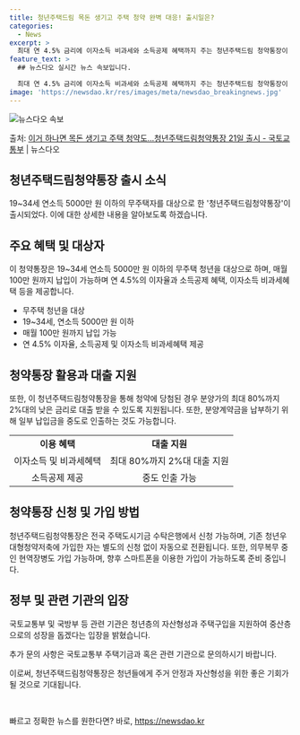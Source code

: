 ```yaml
---
title: 청년주택드림 목돈 생기고 주택 청약 완벽 대응! 출시일은?
categories:
  - News
excerpt: >
  최대 연 4.5% 금리에 이자소득 비과세와 소득공제 혜택까지 주는 청년주택드림 청약통장이 21일 나온다. 국…
feature_text: >
  ## 뉴스다오 실시간 뉴스 속보입니다.

  최대 연 4.5% 금리에 이자소득 비과세와 소득공제 혜택까지 주는 청년주택드림 청약통장이 21일 나온다. 국…
image: 'https://newsdao.kr/res/images/meta/newsdao_breakingnews.jpg'
---
```


![뉴스다오 속보](https://newsdao.kr/res/images/meta/newsdao_breakingnews.jpg)

<p>출처: <a href="https://newsdao.kr/3188" rel="dofollow">이거 하나면 목돈 생기고 주택 청약도…청년주택드림청약통장 21일 출시 - 국토교통부</a> | 뉴스다오</p>

<h2 data-ke-size="size26">청년주택드림청약통장 출시 소식</h2>

<p data-ke-size="size16">19~34세 연소득 5000만 원 이하의 무주택자를 대상으로 한 '청년주택드림청약통장'이 출시되었다. 이에 대한 상세한 내용을 알아보도록 하겠습니다.</p>

<h2 data-ke-size="size24">주요 혜택 및 대상자</h2>

<p data-ke-size="size16">이 청약통장은 19~34세 연소득 5000만 원 이하의 무주택 청년을 대상으로 하며, 매월 100만 원까지 납입이 가능하며 연 4.5%의 이자율과 소득공제 혜택, 이자소득 비과세혜택 등을 제공합니다.</p>
<ul>
    <li>무주택 청년을 대상</li>
    <li>19~34세, 연소득 5000만 원 이하</li>
    <li>매월 100만 원까지 납입 가능</li>
    <li>연 4.5% 이자율, 소득공제 및 이자소득 비과세혜택 제공</li>
</ul>

<h2 data-ke-size="size24">청약통장 활용과 대출 지원</h2>

<p data-ke-size="size16">또한, 이 청년주택드림청약통장을 통해 청약에 당첨된 경우 분양가의 최대 80%까지 2%대의 낮은 금리로 대출 받을 수 있도록 지원됩니다. 또한, 분양계약금을 납부하기 위해 일부 납입금을 중도로 인출하는 것도 가능합니다.</p>

<table>
    <tr>
        <td style="text-align: center; height: 17px;"><b>이용 혜택</b></td>
        <td style="text-align: center; height: 17px;"><b>대출 지원</b></td>
    </tr>
    <tr>
        <td style="text-align: center; height: 17px;">이자소득 및 비과세혜택</td>
        <td style="text-align: center; height: 17px;">최대 80%까지 2%대 대출 지원</td>
    </tr>
    <tr>
        <td style="text-align: center; height: 17px;">소득공제 제공</td>
        <td style="text-align: center; height: 17px;">중도 인출 가능</td>
    </tr>
</table>

<h2 data-ke-size="size24">청약통장 신청 및 가입 방법</h2>

<p data-ke-size="size16">청년주택드림청약통장은 전국 주택도시기금 수탁은행에서 신청 가능하며, 기존 청년우대형청약저축에 가입한 자는 별도의 신청 없이 자동으로 전환됩니다. 또한, 의무복무 중인 현역장병도 가입 가능하며, 향후 스마트폰을 이용한 가입이 가능하도록 준비 중입니다.</p>

<h2 data-ke-size="size24">정부 및 관련 기관의 입장</h2>

<p data-ke-size="size16">국토교통부 및 국방부 등 관련 기관은 청년층의 자산형성과 주택구입을 지원하여 중산층으로의 성장을 돕겠다는 입장을 밝혔습니다.</p>
<p data-ke-size="size16">추가 문의 사항은 국토교통부 주택기금과 혹은 관련 기관으로 문의하시기 바랍니다.</p>

<p data-ke-size="size16">이로써, 청년주택드림청약통장은 청년들에게 주거 안정과 자산형성을 위한 좋은 기회가 될 것으로 기대됩니다.</p>
<p data-ke-size="size16">&nbsp;</p> 

빠르고 정확한 뉴스를 원한다면? 바로, <a href="https://newsdao.kr" rel="dofollow">https://newsdao.kr</a>


